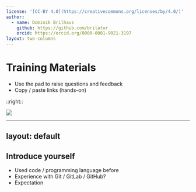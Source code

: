 ```yaml
---
license: '[CC-BY 4.0](https://creativecommons.org/licenses/by/4.0/)'
author:
  - name: Dominik Brilhaus
    github: https://github.com/brilator
    orcid: https://orcid.org/0000-0001-9021-3197
layout: two-columns
---
```


# Training Materials

- Use the pad to raise questions and feedback
- Copy / paste links (hands-on)

::right::

<a href="https://pad.hhu.de/8bwBC7pyRL2tFFOWMQzm1Q" target="_blank"> <img src="/images-tm/ceplas/qr-code-hhu-pad.png"></a>

---
layout: default
---

## Introduce yourself

- Used code / programming language before
- Experience with Git / GitLab / GitHub?
- Expectation
